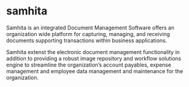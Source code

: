 # samhita

Samhita is an integrated Document Management Software offers an organization wide platform for capturing, managing, and receiving documents supporting transactions within business applications.

Samhita extenst the electronic document management functionality in addition to providing a robust  image repository and workflow solutions engine to streamline the organization’s account payables, expense management and employee data management and maintenance for the organization.
